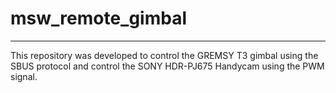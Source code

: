 # msw_remote_gimbal

***
This repository was developed to control the GREMSY T3 gimbal using the SBUS protocol and control the SONY HDR-PJ675
Handycam using the PWM signal.


[comment]: <> (<p  align="center"><img  src="video/Control_Gimbal_Camera_via_SBUS_Module.gif"  width="100%"></p>)
